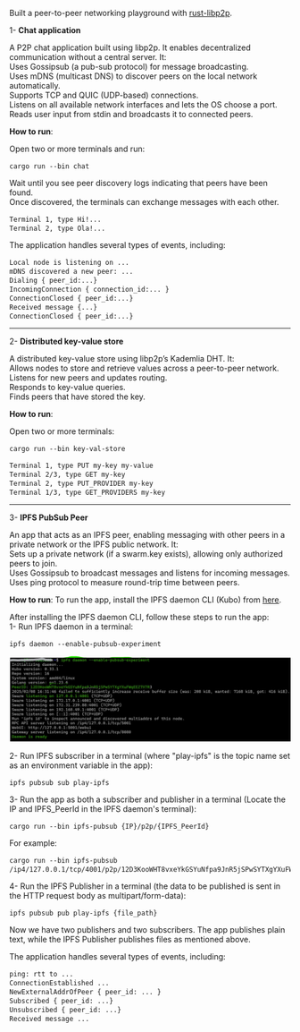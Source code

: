 Built a peer-to-peer networking playground with [rust-libp2p](https://github.com/libp2p/rust-libp2p).



1- **Chat application**  

A P2P chat application built using libp2p. It enables decentralized communication without a central server. It:   
Uses Gossipsub (a pub-sub protocol) for message broadcasting.  
Uses mDNS (multicast DNS) to discover peers on the local network automatically.  
Supports TCP and QUIC (UDP-based) connections.  
Listens on all available network interfaces and lets the OS choose a port.  
Reads user input from stdin and broadcasts it to connected peers.  


**How to run**:  

Open two or more terminals and run:  

```
cargo run --bin chat
```  

Wait until you see peer discovery logs indicating that peers have been found.  
Once discovered, the terminals can exchange messages with each other.

```
Terminal 1, type Hi!...  
Terminal 2, type Ola!...
```
The application handles several types of events, including:   
``` 
Local node is listening on ...  
mDNS discovered a new peer: ...  
Dialing { peer_id:...}  
IncomingConnection { connection_id:... }  
ConnectionClosed { peer_id:...}  
Received message {...}  
ConnectionClosed { peer_id:...} 
```

------------------------------------------------------------------------------
2- **Distributed key-value store** 

A distributed key-value store using libp2p’s Kademlia DHT. It:  
Allows nodes to store and retrieve values across a peer-to-peer network.  
Listens for new peers and updates routing.  
Responds to key-value queries.  
Finds peers that have stored the key.  


**How to run**:  

Open two or more terminals:  

```
cargo run --bin key-val-store
```   

``` 
Terminal 1, type PUT my-key my-value  
Terminal 2/3, type GET my-key  
Terminal 2, type PUT_PROVIDER my-key  
Terminal 1/3, type GET_PROVIDERS my-key  
``` 

------------------------------------------------------------------------------
3- **IPFS PubSub Peer** 

An app that acts as an IPFS peer, enabling messaging with other peers in a private network or the IPFS public network. It:  
Sets up a private network (if a swarm.key exists), allowing only authorized peers to join.  
Uses Gossipsub to broadcast messages and listens for incoming messages.  
Uses ping protocol to measure round-trip time between peers.  

**How to run**: 
To run the app, install the IPFS daemon CLI (Kubo) from [here](https://docs.ipfs.tech/install/command-line/#install-official-binary-distributions).  

After installing the IPFS daemon CLI, follow these steps to run the app:  
1- Run IPFS daemon in a terminal:  

```
ipfs daemon --enable-pubsub-experiment
```    

![ipfs daemon terminal](https://github.com/playtime-1967/play-p2p/blob/master/raw/ipfs-daemon.jpg)

2- Run IPFS subscriber in a terminal (where "play-ipfs" is the topic name set as an environment variable in the app):  

``` 
ipfs pubsub sub play-ipfs
```  

3- Run the app as both a subscriber and publisher in a terminal (Locate the IP and IPFS_PeerId in the IPFS daemon's terminal):  

```
cargo run --bin ipfs-pubsub {IP}/p2p/{IPFS_PeerId}
``` 

For example:  

```
cargo run --bin ipfs-pubsub /ip4/127.0.0.1/tcp/4001/p2p/12D3KooWHT8vxeYkGSYuNfpa9JnR5jSPwSYTXgYXuFWqEEZ7XTR3
```  

4- Run the IPFS Publisher in a terminal (the data to be published is sent in the HTTP request body as multipart/form-data):  

``` 
ipfs pubsub pub play-ipfs {file_path}
```  

Now we have two publishers and two subscribers. The app publishes plain text, while the IPFS Publisher publishes files as mentioned above.  

The application handles several types of events, including:   

``` 
ping: rtt to ...  
ConnectionEstablished ...  
NewExternalAddrOfPeer { peer_id: ... }  
Subscribed { peer_id: ...}  
Unsubscribed { peer_id: ...}  
Received message ...   
```
